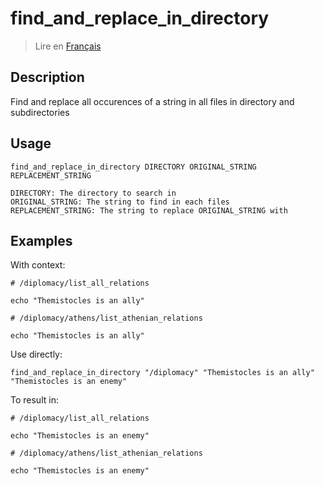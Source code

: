 # find_and_replace_in_directory

> Lire en [Français](/docs/fr/helpers/find_and_replace_in_directory.md)

## Description

Find and replace all occurences of a string in all files in directory and subdirectories

## Usage

```text
find_and_replace_in_directory DIRECTORY ORIGINAL_STRING REPLACEMENT_STRING

DIRECTORY: The directory to search in
ORIGINAL_STRING: The string to find in each files
REPLACEMENT_STRING: The string to replace ORIGINAL_STRING with
```

## Examples

With context:

```shell
# /diplomacy/list_all_relations

echo "Themistocles is an ally"
```

```shell
# /diplomacy/athens/list_athenian_relations

echo "Themistocles is an ally"
```

Use directly:

```shell
find_and_replace_in_directory "/diplomacy" "Themistocles is an ally" "Themistocles is an enemy"
```

To result in:

```shell
# /diplomacy/list_all_relations

echo "Themistocles is an enemy"
```

```shell
# /diplomacy/athens/list_athenian_relations

echo "Themistocles is an enemy"
```
